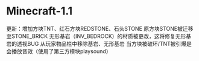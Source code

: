 # Minecraft-1.1
更新：增加方块TNT、红石方块REDSTONE、石头STONE
原方块STONE被迁移至STONE_BRICK
无形基岩（INV_BEDROCK）的材质被更改，这将修复无形基岩的透视BUG
从玩家物品栏中移除基岩、无形基岩
当方块被破环/TNT被引爆是会播放音效（使用了第三方模块playsound）
